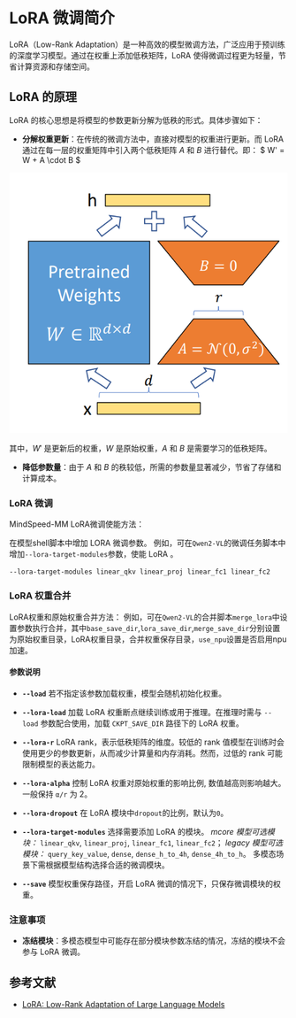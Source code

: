 # LoRA 微调简介

LoRA（Low-Rank Adaptation）是一种高效的模型微调方法，广泛应用于预训练的深度学习模型。通过在权重上添加低秩矩阵，LoRA 使得微调过程更为轻量，节省计算资源和存储空间。

## LoRA 的原理

LoRA 的核心思想是将模型的参数更新分解为低秩的形式。具体步骤如下：

- **分解权重更新**：在传统的微调方法中，直接对模型的权重进行更新。而 LoRA 通过在每一层的权重矩阵中引入两个低秩矩阵 $A$ 和 $B$ 进行替代。即：
$
W' = W + A \cdot B
$

![alt text](../../sources/images/lora_finetune/lora_model.png)

   其中，$W'$ 是更新后的权重，$W$ 是原始权重，$A$ 和 $B$ 是需要学习的低秩矩阵。

- **降低参数量**：由于 $A$ 和 $B$ 的秩较低，所需的参数量显著减少，节省了存储和计算成本。

### LoRA 微调

MindSpeed-MM LoRA微调使能方法：

在模型shell脚本中增加 LORA 微调参数。
例如，可在`Qwen2-VL`的微调任务脚本中增加`--lora-target-modules`参数，使能 LoRA 。
```
--lora-target-modules linear_qkv linear_proj linear_fc1 linear_fc2
```

### LoRA 权重合并

LoRA权重和原始权重合并方法：
例如，可在`Qwen2-VL`的合并脚本`merge_lora`中设置参数执行合并，其中`base_save_dir`,`lora_save_dir`,`merge_save_dir`分别设置为原始权重目录，LoRA权重目录，合并权重保存目录，`use_npu`设置是否启用npu加速。

#### 参数说明
- **`--load`**
  若不指定该参数加载权重，模型会随机初始化权重。

- **`--lora-load`**
  加载 LoRA 权重断点继续训练或用于推理。在推理时需与 `--load` 参数配合使用，加载 `CKPT_SAVE_DIR` 路径下的 LoRA 权重。

- **`--lora-r`**
  LoRA rank，表示低秩矩阵的维度。较低的 rank 值模型在训练时会使用更少的参数更新，从而减少计算量和内存消耗。然而，过低的 rank 可能限制模型的表达能力。

- **`--lora-alpha`**
  控制 LoRA 权重对原始权重的影响比例, 数值越高则影响越大。一般保持 `α/r` 为 2。

- **`--lora-dropout`**
  在 LoRA 模块中`dropout`的比例，默认为`0`。

- **`--lora-target-modules`**
  选择需要添加 LoRA 的模块。
  *mcore 模型可选模块：* `linear_qkv`, `linear_proj`, `linear_fc1`, `linear_fc2`；
  *legacy 模型可选模块：* `query_key_value`, `dense`, `dense_h_to_4h`, `dense_4h_to_h`。
  多模态场景下需根据模型结构选择合适的微调模块。

- **`--save`**
  模型权重保存路径，开启 LoRA 微调的情况下，只保存微调模块的权重。


### 注意事项

- **冻结模块**：多模态模型中可能存在部分模块参数冻结的情况，冻结的模块不会参与 LoRA 微调。

## 参考文献

- [LoRA: Low-Rank Adaptation of Large Language Models](https://arxiv.org/abs/2106.09685)